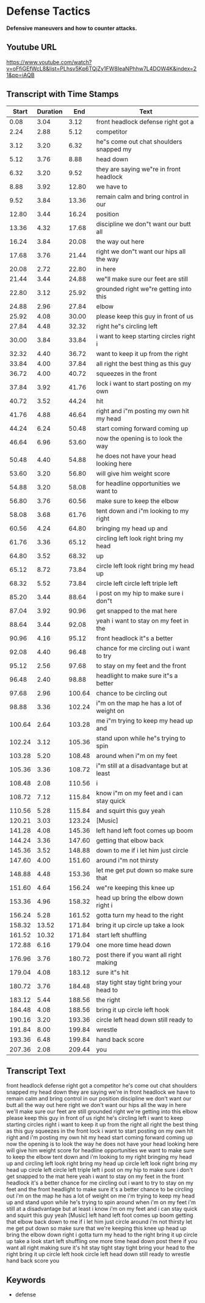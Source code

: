 # Defense Tactics
__**Defensive maneuvers and how to counter attacks.**__
## Youtube URL
https://www.youtube.com/watch?v=oFfiGEfWcL8&list=PLhsv5Kp6TQjZy1FW8IeaNPhhw7L4DOW4K&index=21&pp=iAQB
## Transcript with Time Stamps
| Start | Duration | End | Text |
|-------|----------|-----|------|
| 0.08 | 3.04 | 3.12 | front headlock defense right got a |
| 2.24 | 2.88 | 5.12 | competitor |
| 3.12 | 3.20 | 6.32 | he"s come out chat shoulders snapped my |
| 5.12 | 3.76 | 8.88 | head down |
| 6.32 | 3.20 | 9.52 | they are saying we"re in front headlock |
| 8.88 | 3.92 | 12.80 | we have to |
| 9.52 | 3.84 | 13.36 | remain calm and bring control in our |
| 12.80 | 3.44 | 16.24 | position |
| 13.36 | 4.32 | 17.68 | discipline we don"t want our butt all |
| 16.24 | 3.84 | 20.08 | the way out here |
| 17.68 | 3.76 | 21.44 | right we don"t want our hips all the way |
| 20.08 | 2.72 | 22.80 | in here |
| 21.44 | 3.44 | 24.88 | we"ll make sure our feet are still |
| 22.80 | 3.12 | 25.92 | grounded right we"re getting into this |
| 24.88 | 2.96 | 27.84 | elbow |
| 25.92 | 4.08 | 30.00 | please keep this guy in front of us |
| 27.84 | 4.48 | 32.32 | right he"s circling left |
| 30.00 | 3.84 | 33.84 | i want to keep starting circles right i |
| 32.32 | 4.40 | 36.72 | want to keep it up from the right |
| 33.84 | 4.00 | 37.84 | all right the best thing as this guy |
| 36.72 | 4.00 | 40.72 | squeezes in the front |
| 37.84 | 3.92 | 41.76 | lock i want to start posting on my own |
| 40.72 | 3.52 | 44.24 | hit |
| 41.76 | 4.88 | 46.64 | right and i"m posting my own hit my head |
| 44.24 | 6.24 | 50.48 | start coming forward coming up |
| 46.64 | 6.96 | 53.60 | now the opening is to look the way |
| 50.48 | 4.40 | 54.88 | he does not have your head looking here |
| 53.60 | 3.20 | 56.80 | will give him weight score |
| 54.88 | 3.20 | 58.08 | for headline opportunities we want to |
| 56.80 | 3.76 | 60.56 | make sure to keep the elbow |
| 58.08 | 3.68 | 61.76 | tent down and i"m looking to my right |
| 60.56 | 4.24 | 64.80 | bringing my head up and |
| 61.76 | 3.36 | 65.12 | circling left look right bring my head |
| 64.80 | 3.52 | 68.32 | up |
| 65.12 | 8.72 | 73.84 | circle left look right bring my head up |
| 68.32 | 5.52 | 73.84 | circle left circle left triple left |
| 85.20 | 3.44 | 88.64 | i post on my hip to make sure i don"t |
| 87.04 | 3.92 | 90.96 | get snapped to the mat here |
| 88.64 | 3.44 | 92.08 | yeah i want to stay on my feet in the |
| 90.96 | 4.16 | 95.12 | front headlock it"s a better |
| 92.08 | 4.40 | 96.48 | chance for me circling out i want to try |
| 95.12 | 2.56 | 97.68 | to stay on my feet and the front |
| 96.48 | 2.40 | 98.88 | headlight to make sure it"s a better |
| 97.68 | 2.96 | 100.64 | chance to be circling out |
| 98.88 | 3.36 | 102.24 | i"m on the map he has a lot of weight on |
| 100.64 | 2.64 | 103.28 | me i"m trying to keep my head up and |
| 102.24 | 3.12 | 105.36 | stand upon while he"s trying to spin |
| 103.28 | 5.20 | 108.48 | around when i"m on my feet |
| 105.36 | 3.36 | 108.72 | i"m still at a disadvantage but at least |
| 108.48 | 2.08 | 110.56 | i |
| 108.72 | 7.12 | 115.84 | know i"m on my feet and i can stay quick |
| 110.56 | 5.28 | 115.84 | and squirt this guy yeah |
| 120.21 | 3.03 | 123.24 | [Music] |
| 141.28 | 4.08 | 145.36 | left hand left foot comes up boom |
| 144.24 | 3.36 | 147.60 | getting that elbow back |
| 145.36 | 3.52 | 148.88 | down to me if i let him just circle |
| 147.60 | 4.00 | 151.60 | around i"m not thirsty |
| 148.88 | 4.48 | 153.36 | let me get put down so make sure that |
| 151.60 | 4.64 | 156.24 | we"re keeping this knee up |
| 153.36 | 4.96 | 158.32 | head up bring the elbow down right i |
| 156.24 | 5.28 | 161.52 | gotta turn my head to the right |
| 158.32 | 13.52 | 171.84 | bring it up circle up take a look |
| 161.52 | 10.32 | 171.84 | start left shuffling |
| 172.88 | 6.16 | 179.04 | one more time head down |
| 176.96 | 3.76 | 180.72 | post there if you want all right making |
| 179.04 | 4.08 | 183.12 | sure it"s hit |
| 180.72 | 3.76 | 184.48 | stay tight stay tight bring your head to |
| 183.12 | 5.44 | 188.56 | the right |
| 184.48 | 4.08 | 188.56 | bring it up circle left hook |
| 190.16 | 3.20 | 193.36 | circle left head down still ready to |
| 191.84 | 8.00 | 199.84 | wrestle |
| 193.36 | 6.48 | 199.84 | hand back score |
| 207.36 | 2.08 | 209.44 | you |

## Transcript Text
front headlock defense right got a competitor he's come out chat shoulders snapped my head down they are saying we're in front headlock we have to remain calm and bring control in our position discipline we don't want our butt all the way out here right we don't want our hips all the way in here we'll make sure our feet are still grounded right we're getting into this elbow please keep this guy in front of us right he's circling left i want to keep starting circles right i want to keep it up from the right all right the best thing as this guy squeezes in the front lock i want to start posting on my own hit right and i'm posting my own hit my head start coming forward coming up now the opening is to look the way he does not have your head looking here will give him weight score for headline opportunities we want to make sure to keep the elbow tent down and i'm looking to my right bringing my head up and circling left look right bring my head up circle left look right bring my head up circle left circle left triple left i post on my hip to make sure i don't get snapped to the mat here yeah i want to stay on my feet in the front headlock it's a better chance for me circling out i want to try to stay on my feet and the front headlight to make sure it's a better chance to be circling out i'm on the map he has a lot of weight on me i'm trying to keep my head up and stand upon while he's trying to spin around when i'm on my feet i'm still at a disadvantage but at least i know i'm on my feet and i can stay quick and squirt this guy yeah [Music] left hand left foot comes up boom getting that elbow back down to me if i let him just circle around i'm not thirsty let me get put down so make sure that we're keeping this knee up head up bring the elbow down right i gotta turn my head to the right bring it up circle up take a look start left shuffling one more time head down post there if you want all right making sure it's hit stay tight stay tight bring your head to the right bring it up circle left hook circle left head down still ready to wrestle hand back score you 
## Keywords
- defense